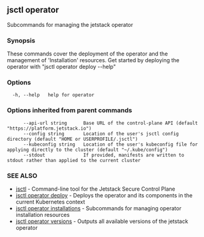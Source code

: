 ## jsctl operator

Subcommands for managing the jetstack operator

### Synopsis


These commands cover the deployment of the operator and the
management of 'Installation' resources. Get started by deploying
the operator with "jsctl operator deploy --help"

### Options

```
  -h, --help   help for operator
```

### Options inherited from parent commands

```
      --api-url string      Base URL of the control-plane API (default "https://platform.jetstack.io")
      --config string       Location of the user's jsctl config directory (default "HOME or USERPROFILE/.jsctl")
      --kubeconfig string   Location of the user's kubeconfig file for applying directly to the cluster (default "~/.kube/config")
      --stdout              If provided, manifests are written to stdout rather than applied to the current cluster
```

### SEE ALSO

* [jsctl](jsctl.md)	 - Command-line tool for the Jetstack Secure Control Plane
* [jsctl operator deploy](jsctl_operator_deploy.md)	 - Deploys the operator and its components in the current Kubernetes context
* [jsctl operator installations](jsctl_operator_installations.md)	 - Subcommands for managing operator installation resources
* [jsctl operator versions](jsctl_operator_versions.md)	 - Outputs all available versions of the jetstack operator

